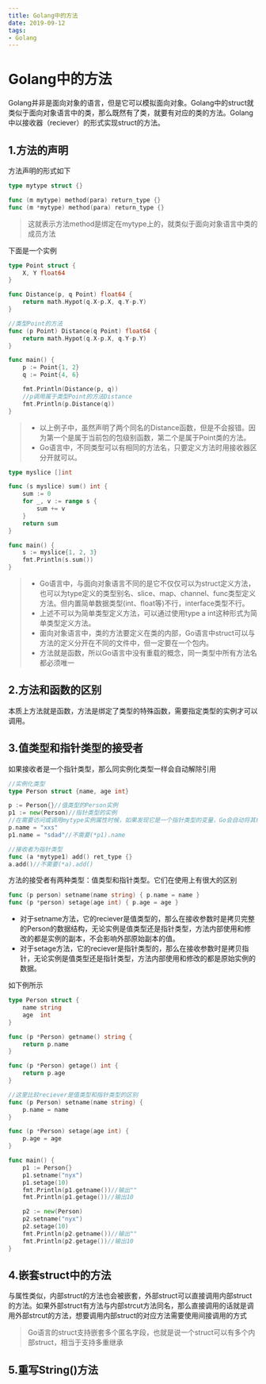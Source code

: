 ```yaml
---
title: Golang中的方法
date: 2019-09-12 
tags:
- Golang
---
```


# Golang中的方法

Golang并非是面向对象的语言，但是它可以模拟面向对象。Golang中的struct就类似于面向对象语言中的类，那么既然有了类，就要有对应的类的方法。Golang中以接收器（reciever）的形式实现struct的方法。

##	1.方法的声明

方法声明的形式如下

```go
type mytype struct {}

func (m mytype) method(para) return_type {}
func (m *mytype) method(para) return_type {}
```

> 这就表示方法method是绑定在mytype上的，就类似于面向对象语言中类的成员方法

下面是一个实例

```go
type Point struct {
	X, Y float64
}

func Distance(p, q Point) float64 {
	return math.Hypot(q.X-p.X, q.Y-p.Y)
}

//类型Point的方法
func (p Point) Distance(q Point) float64 {
	return math.Hypot(q.X-p.X, q.Y-p.Y)
}

func main() {
	p := Point{1, 2}
	q := Point{4, 6}

	fmt.Println(Distance(p, q))
	//p调用属于类型Point的方法Distance
	fmt.Println(p.Distance(q))
}
```

> * 以上例子中，虽然声明了两个同名的Distance函数，但是不会报错。因为第一个是属于当前包的包级别函数，第二个是属于Point类的方法。
> * Go语言中，不同类型可以有相同的方法名，只要定义方法时用接收器区分开就可以。



```go
type myslice []int

func (s myslice) sum() int {
	sum := 0
	for _, v := range s {
		sum += v
	}
	return sum
}

func main() {
	s := myslice{1, 2, 3}
	fmt.Println(s.sum())
}
```

> * Go语言中，与面向对象语言不同的是它不仅仅可以为struct定义方法，也可以为type定义的类型别名、slice、map、channel、func类型定义方法。但内置简单数据类型(int、float等)不行，interface类型不行。
> * 上述不可以为简单类型定义方法，可以通过使用type a int这种形式为简单类型定义方法。
> * 面向对象语言中，类的方法要定义在类的内部，Go语言中struct可以与方法的定义分开在不同的文件中，但一定要在一个包内。
> * 方法就是函数，所以Go语言中没有重载的概念，同一类型中所有方法名都必须唯一



## 2.方法和函数的区别

本质上方法就是函数，方法是绑定了类型的特殊函数，需要指定类型的实例才可以调用。



## 3.值类型和指针类型的接受者

如果接收者是一个指针类型，那么同实例化类型一样会自动解除引用

```go
//实例化类型
type Person struct {name, age int}

p := Person{}//值类型的Person实例
p1 := new(Person)//指针类型的实例
//在需要访问或调用mytype实例属性时候，如果发现它是一个指针类型的变量，Go会自动将其解除引用
p.name = "xxs"
p1.name = "sdad"//不需要(*p1).name

//接收者为指针类型
func (a *mytype1) add() ret_type {}
a.add()//不需要(*a).add()
```

方法的接受者有两种类型：值类型和指针类型。它们在使用上有很大的区别

```go
func (p person) setname(name string) { p.name = name }
func (p *person) setage(age int) { p.age = age }		
```

* 对于setname方法，它的reciever是值类型的，那么在接收参数时是拷贝完整的Person的数据结构，无论实例是值类型还是指针类型，方法内部使用和修改的都是实例的副本，不会影响外部原始副本的值。
* 对于setage方法，它的reciever是指针类型的，那么在接收参数时是拷贝指针，无论实例是值类型还是指针类型，方法内部使用和修改的都是原始实例的数据。

如下例所示

```go
type Person struct {
	name string
	age  int
}

func (p *Person) getname() string {
	return p.name
}

func (p *Person) getage() int {
	return p.age
}

//这里比较reciever是值类型和指针类型的区别
func (p Person) setname(name string) {
	p.name = name
}

func (p *Person) setage(age int) {
	p.age = age
}

func main() {
	p1 := Person{}
	p1.setname("nyx")
	p1.setage(10)
	fmt.Println(p1.getname())//输出""
	fmt.Println(p1.getage())//输出10

	p2 := new(Person)
	p2.setname("nyx")
	p2.setage(10)
	fmt.Println(p2.getname())//输出""
	fmt.Println(p2.getage())//输出10
}
```



## 4.嵌套struct中的方法

与属性类似，内部struct的方法也会被嵌套，外部struct可以直接调用内部struct的方法。如果外部struct有方法与内部strcut方法同名，那么直接调用的话就是调用外部strcut的方法，想要调用内部struct的对应方法需要使用间接调用的方式

> Go语言的struct支持嵌套多个匿名字段，也就是说一个struct可以有多个内部struct，相当于支持多重继承



## 5.重写String()方法

